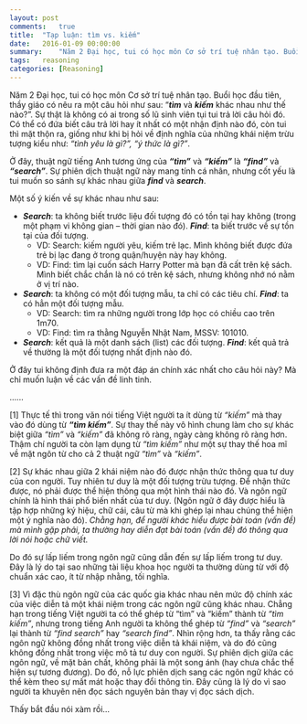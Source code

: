 ```yaml
---
layout: post
comments:   true
title:  "Tạp luận: tìm vs. kiếm"
date:   2016-01-09 00:00:00
summary:	"Năm 2 Đại học, tui có học môn Cơ sở trí tuệ nhân tạo. Buổi học đầu tiên, thầy giáo có nêu ra một câu hỏi như sau “tìm và kiếm khác nhau như thế nào?”. Sự thật là không có ai trong số lũ sinh viên tụi tui trả lời câu hỏi đó. Có thể có đứa biết câu trả lời hay ít nhất có một nhận định nào đó, còn tui thì mặt thộn ra, giống như khi bị hỏi về định nghĩa của những khái niệm trừu tượng kiểu như: “tình yêu là gì?”, “ý thức là gì?”."
tags:	reasoning
categories: [Reasoning]
---
```


Năm 2 Đại học, tui có học môn Cơ sở trí tuệ nhân tạo. Buổi học đầu tiên, thầy giáo có nêu ra một câu hỏi như sau: “***tìm*** và ***kiếm*** khác nhau như thế nào?”. Sự thật là không có ai trong số lũ sinh viên tụi tui trả lời câu hỏi đó. Có thể có đứa biết câu trả lời hay ít nhất có một nhận định nào đó, còn tui thì mặt thộn ra, giống như khi bị hỏi về định nghĩa của những khái niệm trừu tượng kiểu như: *“tình yêu là gì?”, “ý thức là gì?”*.

Ở đây, thuật ngữ tiếng Anh tương ứng của ***“tìm”*** và ***“kiếm”*** là ***“find”*** và ***“search”***. Sự phiên dịch thuật ngữ này mang tính cá nhân, nhưng cốt yếu là tui muốn so sánh sự khác nhau giữa ***find*** và ***search***.

Một số ý kiến về sự khác nhau như sau:<br>
- ***Search***: ta không biết trước liệu đối tượng đó có tồn tại hay không (trong một phạm vi không gian – thời gian nào đó). ***Find***: ta biết trước về sự tồn tại của đối tượng.
  - VD: Search: kiếm người yêu, kiếm trẻ lạc. Mình không biết được đứa trẻ bị lạc đang ở trong quận/huyện này hay không.
  - VD: Find: tìm lại cuốn sách Harry Potter mà bạn đã cất trên kệ sách. Mình biết chắc chắn là nó có trên kệ sách, nhưng không nhớ nó nằm ở vị trí nào.
- ***Search***: ta không có một đối tượng mẫu, ta chỉ có các tiêu chí. ***Find***: ta có hẳn một đối tượng mẫu.
  - VD: Search: tìm ra những người trong lớp học có chiều cao trên 1m70.
  - VD: Find: tìm ra thằng Nguyễn Nhật Nam, MSSV: 101010.
- ***Search***: kết quả là một danh sách (list) các đối tượng. ***Find***: kết quả trả về thường là một đối tượng nhất định nào đó.

Ở đây tui không định đưa ra một đáp án chính xác nhất cho câu hỏi này? Mà chỉ muốn luận về các vấn đề linh tinh.

......

[1] Thực tế thì trong văn nói tiếng Việt người ta ít dùng từ *“kiếm”* mà thay vào đó dùng từ ***“tìm kiếm”***. Sự thay thế này vô hình chung làm cho sự khác biệt giữa *“tìm”* và *“kiếm”* đã không rõ ràng, ngày càng không rõ ràng hơn. Thậm chí người ta còn lạm dụng từ *“tìm kiếm”* như một sự thay thế hoa mĩ về mặt ngôn từ cho cả 2 thuật ngữ *“tìm”* và *“kiếm”*.

[2] Sự khác nhau giữa 2 khái niệm nào đó được nhận thức thông qua tư duy của con người. Tuy nhiên tư duy là một đối tượng trừu tượng. Để nhận thức được, nó phải được thể hiện thông qua một hình thái nào đó. Và ngôn ngữ chính là hình thái phổ biến nhất của tư duy. (Ngôn ngữ ở đây được hiểu là tập hợp những ký hiệu, chữ cái, câu từ mà khi ghép lại nhau chúng thể hiện một ý nghĩa nào đó). *Chằng hạn, để người khác hiểu được bài toán (vấn đề) mà mình gặp phải, ta thường hay diễn đạt bài toán (vấn đề) đó thông qua lời nói hoặc chữ viết.*

Do đó sự lấp liếm trong ngôn ngữ cũng dẫn đến sự lấp liếm trong tư duy. Đây là lý do tại sao những tài liệu khoa học người ta thường dùng từ với độ chuẩn xác cao, ít từ nhập nhằng, tối nghĩa.

[3] Vì đặc thù ngôn ngữ của các quốc gia khác nhau nên mức độ chính xác của việc diễn tả một khái niệm trong các ngôn ngữ cũng khác nhau. Chẳng hạn trong tiếng Việt người ta có thể ghép từ “tìm” và “kiếm” thành từ *“tìm kiếm”*, nhưng trong tiếng Anh người ta không thể ghép từ *“find”* và *“search”* lại thành từ *“find search”* hay *“search find”*. Nhìn rộng hơn, ta thấy rằng các ngôn ngữ không đồng nhất trong việc diễn tả khái niệm, và do đó cũng không đồng nhất trong việc mô tả tư duy con người. Sự phiên dịch giữa các ngôn ngữ, về mặt bản chất, không phải là một song ánh (hay chưa chắc thể hiện sự tương đương). Do đó, nỗ lực phiên dịch sang các ngôn ngữ khác có thể kèm theo sự mất mát hoặc thay đổi thông tin. Đây cũng là lý do vì sao người ta khuyên nên đọc sách nguyên bản thay vị đọc sách dịch.

Thấy bắt đầu nói xàm rồi…